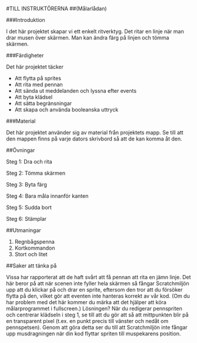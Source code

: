 #TILL INSTRUKTÖRERNA
##(Målarlådan)

###Introduktion

I det här projektet skapar vi ett enkelt ritverktyg. Det ritar en linje när man drar musen över skärmen. Man kan ändra färg på linjen och tömma skärmen.

###Färdigheter

Det här projektet täcker

* Att flytta på sprites
* Att rita med pennan
* Att sända ut meddelanden och lyssna efter events
* Att byta klädsel
* Att sätta begränsningar
* Att skapa och använda booleanska uttryck

###Material

Det här projektet använder sig av material från projektets mapp. Se till att den mappen finns på varje dators skrivbord så att de kan komma åt den.

##Övningar

Steg 1: Dra och rita

Steg 2: Tömma skärmen

Steg 3: Byta färg

Steg 4: Bara måla innanför kanten

Steg 5: Sudda bort

Steg 6: Stämplar

##Utmaningar

1. Regnbågspenna
2. Kortkommandon
3. Stort och litet

##Saker att tänka på

Vissa har rapporterat att de haft svårt att få pennan att rita en jämn linje. Det här beror på att när scenen inte fyller hela skärmen så fångar Scratchmiljön upp att du klickar på och drar en sprite, eftersom den tror att du försöker flytta på den, vilket gör att eventen inte hanteras korrekt av vår kod. (Om du har problem med det här kommer du märka att det hjälper att köra målarprogrammet i fullscreen.)
Lösningen? När du redigerar pennspriten och centrerar klädseln i steg 1, se till att du gör att så att mittpunkten blir på en transparent pixel (t.ex. en punkt precis till vänster och nedåt om pennspetsen). Genom att göra detta ser du till att Scratchmiljön inte fångar upp musdragningen när din kod flyttar spriten till muspekarens position.


